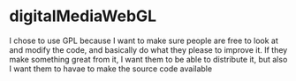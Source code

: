 digitalMediaWebGL
=================
I chose to use GPL because I want to make sure people are free to look at and modify the code, and basically
do what they please to improve it. If they make something great from it, I want them to be able to distribute it, but
also I want them to havae to make the source code available
